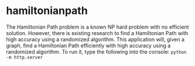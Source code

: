 # hamiltonianpath
The Hamiltonian Path problem is a known NP hard problem with no efficient solution. However, there is existing research to find a Hamiltonian Path with high accuracy using a randomized algorithm.
This application will, given a graph, find a Hamiltonian Path efficiently with high accuracy using a randomized algorithm. To run it, type the following into the console:
``` python -m http.server ```